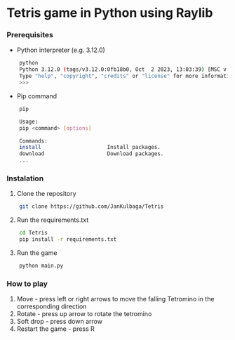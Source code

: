 # Tetris game in Python using Raylib

### Prerequisites

- Python interpreter (e.g. 3.12.0)

```sh
    python
    Python 3.12.0 (tags/v3.12.0:0fb18b0, Oct  2 2023, 13:03:39) [MSC v.1935 64 bit (AMD64)] on win32
    Type "help", "copyright", "credits" or "license" for more information.
    >>>
```

- Pip command

```sh
    pip

    Usage:
    pip <command> [options]

    Commands:
    install                     Install packages.
    download                    Download packages.
    ...
```

### Instalation

1. Clone the repository

```sh
    git clone https://github.com/JanKulbaga/Tetris
```

2. Run the requirements.txt

```sh
    cd Tetris
    pip install -r requirements.txt
```

3. Run the game

```sh
    python main.py
```

### How to play

1. Move - press left or right arrows to move the falling Tetromino in the corresponding direction
2. Rotate - press up arrow to rotate the tetromino
3. Soft drop - press down arrow
4. Restart the game - press R
